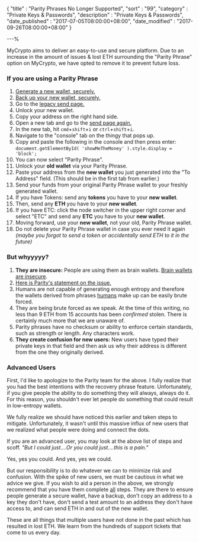{
"title"       : "Parity Phrases No Longer Supported",
"sort"        : "99",
"category"    : "Private Keys & Passwords",
"description" : "Private Keys & Passwords",
"date_published" : "2017-07-05T08:00:00+08:00",
"date_modified"  : "2017-09-26T08:00:00+08:00"
}

---%

MyCrypto aims to deliver an easy-to-use and secure platform. Due to an increase in the amount of issues & lost ETH surrounding the "Parity Phrase" option on MyCrypto, we have opted to remove it to prevent future loss.

### If you are using a Parity Phrase

1.   [Generate a new wallet, securely. ](https://support.mycrypto.com/getting-started/creating-a-new-wallet-on-mycrypto.html)
2.   [Back up your new wallet, securely.](https://support.mycrypto.com/getting-started/backing-up-your-new-wallet.html)
3.   Go to the [legacy send page.](https://legacy.mycrypto.com/#send-transaction)
4.   Unlock your new wallet.
5.   Copy your address on the right hand side.
6.   Open a new tab and go to the [send page again.](https://legacy.mycrypto.com/#send-transaction)
7.   In the new tab, hit `cmd`+`shift`+`i` or `ctrl`+`shift`+`i`.
8.   Navigate to the "console" tab on the thingy that pops up.
9.   Copy and paste the following in the console and then press enter: `document.getElementById( 'showMeTheMoney' ).style.display = 'block';`
10.  You can now select "Parity Phrase".
11.  Unlock your **old wallet** via your Parity Phrase.
12.  Paste your address from the **new wallet** you just generated into the "To Address" field. (This should be in the first tab from earlier.)
13.  Send your funds from your original Parity Phrase wallet to your freshly generated wallet.
14.  If you have Tokens: send any **tokens** you have to your **new wallet**.
15.  Then, send any **ETH** you have to your **new wallet**.
16.  If you have ETC: click the node switcher in the upper right corner and select "ETC" and send any **ETC** you have to your **new wallet**.
17.  Moving forward, use your **new wallet**, not your old, Parity Phrase wallet.
18.  Do not delete your Parity Phrase wallet in case you ever need it again _(maybe you forgot to send a token or accidentally send ETH to it in the future)_


### But whyyyyy?

1.  **They are insecure:** People are using them as brain wallets. [Brain wallets are insecure](https://www.reddit.com/r/ethereum/comments/45y8m7/brain_wallets_are_now_generally_shunned_by/).
2.  [Here is Parity's statement on the issue.](https://blog.ethcore.io/restoring-blank-seed-phrase/)
3.  Humans are not capable of generating enough entropy and therefore the wallets derived from phrases <span style="text-decoration: underline;">humans</span> make up can be easily brute forced.
4.  They are being brute forced as we speak. At the time of this writing, no less than 9 ETH from 15 accounts has been _confirmed_ stolen. There is certainly much more that we are unaware of.
5.  Parity phrases have no checksum or ability to enforce certain standards, such as strength or length. Any characters work.
6.  **They create confusion for new users:** New users have typed their private keys in that field and then ask us why their address is different from the one they originally derived.


### Advanced Users

First, I'd like to apologize to the Parity team for the above. I fully realize that you had the best intentions with the recovery phrase feature. Unfortunately, if you give people the ability to do something they will always, always do it. For this reason, you shouldn't ever let people do something that could result in low-entropy wallets.

We fully realize we should have noticed this earlier and taken steps to mitigate. Unfortunately, it wasn't until this massive influx of new users that we realized what people were doing and connect the dots.

If you are an advanced user, you may look at the above list of steps and scoff. _"But I could just....Or you could just....this is a pain."_

Yes, yes you could. And yes, yes we could.

But our responsibility is to do whatever we can to minimize risk and confusion. With the spike of new users, we must be cautious in what we advice we give. If you wish to aid a person in the above, we strongly recommend that you have them complete <span style="text-decoration: underline;">all</span> steps. They are there to ensure people generate a secure wallet, have a backup, don't copy an address to a key they don't have, don't send a test amount to an address they don't have access to, and can send ETH in and out of the new wallet.

These are all things that multiple users have not done in the past which has resulted in lost ETH. We learn from the hundreds of support tickets that come to us every day.
